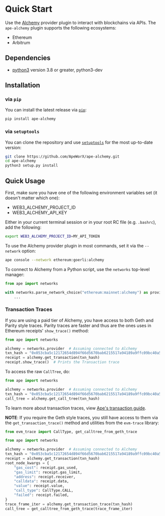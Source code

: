# Quick Start

Use the [Alchemy](https://alchemy.com/?r=jk3NDM0MTIwODIzM) provider plugin to interact with blockchains via APIs.
The `ape-alchemy` plugin supports the following ecosystems:

* Ethereum
* Arbitrum

## Dependencies

* [python3](https://www.python.org/downloads) version 3.8 or greater, python3-dev

## Installation

### via `pip`

You can install the latest release via [`pip`](https://pypi.org/project/pip/):

```bash
pip install ape-alchemy
```

### via `setuptools`

You can clone the repository and use [`setuptools`](https://github.com/pypa/setuptools) for the most up-to-date version:

```bash
git clone https://github.com/ApeWorX/ape-alchemy.git
cd ape-alchemy
python3 setup.py install
```

## Quick Usage

First, make sure you have one of the following environment variables set (it doesn't matter which one):

* WEB3_ALCHEMY_PROJECT_ID
* WEB3_ALCHEMY_API_KEY

Either in your current terminal session or in your root RC file (e.g. `.bashrc`), add the following:

```bash
export WEB3_ALCHEMY_PROJECT_ID=MY_API_TOKEN
```

To use the Alchemy provider plugin in most commands, set it via the `--network` option:

```bash
ape console --network ethereum:goerli:alchemy
```

To connect to Alchemy from a Python script, use the `networks` top-level manager:

```python
from ape import networks

with networks.parse_network_choice("ethereum:mainnet:alchemy") as provider:
    ...
```

### Transaction Traces

If you are using a paid tier of Alchemy, you have access to both Geth and Parity style traces.
Parity traces are faster and thus are the ones uses in Ethereum receipts' `show_trace()` method:

```python
from ape import networks

alchemy = networks.provider  # Assuming connected to Alchemy
txn_hash = "0x053cba5c12172654d894f66d5670bab6215517a94189a9ffc09bc40a589ec04d"
receipt = alchemy.get_transaction(txn_hash)
receipt.show_trace()  # Prints the Transaction trace
```

To access the raw `CallTree`, do:

```python
from ape import networks

alchemy = networks.provider  # Assuming connected to Alchemy
txn_hash = "0x053cba5c12172654d894f66d5670bab6215517a94189a9ffc09bc40a589ec04d"
call_tree = alchemy.get_call_tree(txn_hash)
```

To learn more about transaction traces, view [Ape's transaction guide](https://docs.apeworx.io/ape/stable/userguides/transactions.html#traces).

**NOTE**: If you require the Geth style traces, you still have access to them via the `get_transaction_trace()` method and utilities from the `evm-trace` library:

```python
from evm_trace import CallType, get_calltree_from_geth_trace

from ape import networks

alchemy = networks.provider  # Assuming connected to Alchemy
txn_hash = "0x053cba5c12172654d894f66d5670bab6215517a94189a9ffc09bc40a589ec04d"
receipt = alchemy.get_transaction(txn_hash)
root_node_kwargs = {
    "gas_cost": receipt.gas_used,
    "gas_limit": receipt.gas_limit,
    "address": receipt.receiver,
    "calldata": receipt.data,
    "value": receipt.value,
    "call_type": CallType.CALL,
    "failed": receipt.failed,
}
trace_frame_iter = alchemy.get_transaction_trace(txn_hash)
call_tree = get_calltree_from_geth_trace(trace_frame_iter)
```

